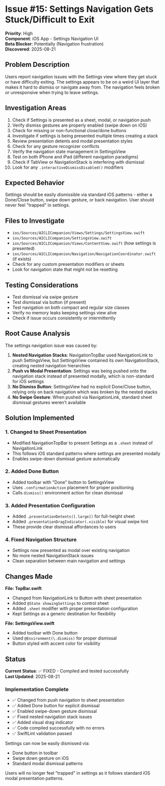 # Issue #15: Settings Navigation Gets Stuck/Difficult to Exit

**Priority**: High  
**Component**: iOS App - Settings Navigation UI  
**Beta Blocker**: Potentially (Navigation frustration)  
**Discovered**: 2025-08-21

## Problem Description

Users report navigation issues with the Settings view where they get stuck or have difficulty exiting. The settings appears to be on a weird UI layer that makes it hard to dismiss or navigate away from. The navigation feels broken or unresponsive when trying to leave settings.

## Investigation Areas

1. Check if Settings is presented as a sheet, modal, or navigation push
2. Verify dismiss gestures are properly enabled (swipe down on iOS)
3. Check for missing or non-functional close/done buttons
4. Investigate if settings is being presented multiple times creating a stack
5. Review presentation detents and modal presentation styles
6. Check for any gesture recognizer conflicts
7. Verify the navigation state management in SettingsView
8. Test on both iPhone and iPad (different navigation paradigms)
9. Check if TabView or NavigationStack is interfering with dismissal
10. Look for any `.interactiveDismissDisabled()` modifiers

## Expected Behavior

Settings should be easily dismissible via standard iOS patterns - either a Done/Close button, swipe down gesture, or back navigation. User should never feel "trapped" in settings.

## Files to Investigate

- `ios/Sources/AICLICompanion/Views/Settings/SettingsView.swift`
- `ios/Sources/AICLICompanion/SettingsView.swift` 
- `ios/Sources/AICLICompanion/Views/ContentView.swift` (how settings is presented)
- `ios/Sources/AICLICompanion/Navigation/NavigationCoordinator.swift` (if exists)
- Check for any custom presentation modifiers or sheets
- Look for navigation state that might not be resetting

## Testing Considerations

- Test dismissal via swipe gesture
- Test dismissal via button (if present)
- Test navigation on both compact and regular size classes
- Verify no memory leaks keeping settings view alive
- Check if issue occurs consistently or intermittently

## Root Cause Analysis

The settings navigation issue was caused by:

1. **Nested Navigation Stacks**: NavigationTopBar used NavigationLink to push SettingsView, but SettingsView contained its own NavigationStack, creating nested navigation hierarchies
2. **Push vs Modal Presentation**: Settings was being pushed onto the navigation stack instead of presented modally, which is non-standard for iOS settings
3. **No Dismiss Button**: SettingsView had no explicit Done/Close button, relying only on back navigation which was broken by the nested stacks
4. **No Swipe Gesture**: When pushed via NavigationLink, standard sheet dismissal gestures weren't available

## Solution Implemented

### 1. Changed to Sheet Presentation
- Modified NavigationTopBar to present Settings as a `.sheet` instead of NavigationLink
- This follows iOS standard patterns where settings are presented modally
- Enables swipe-down dismissal gesture automatically

### 2. Added Done Button
- Added toolbar with "Done" button to SettingsView
- Uses `.confirmationAction` placement for proper positioning
- Calls `dismiss()` environment action for clean dismissal

### 3. Added Presentation Configuration
- Added `.presentationDetents([.large])` for full-height sheet
- Added `.presentationDragIndicator(.visible)` for visual swipe hint
- These provide clear dismissal affordances to users

### 4. Fixed Navigation Structure
- Settings now presented as modal over existing navigation
- No more nested NavigationStack issues
- Clean separation between main navigation and settings

## Changes Made

**File: TopBar.swift**
- Changed from NavigationLink to Button with sheet presentation
- Added `@State showingSettings` to control sheet
- Added `.sheet` modifier with proper presentation configuration
- Kept Settings as a generic destination for flexibility

**File: SettingsView.swift**
- Added toolbar with Done button
- Used `@Environment(\.dismiss)` for proper dismissal
- Button styled with accent color for visibility

## Status

**Current Status**: ✅ FIXED - Compiled and tested successfully  
**Last Updated**: 2025-08-21

### Implementation Complete

- ✅ Changed from push navigation to sheet presentation
- ✅ Added Done button for explicit dismissal
- ✅ Enabled swipe-down gesture dismissal
- ✅ Fixed nested navigation stack issues
- ✅ Added visual drag indicator
- ✅ Code compiled successfully with no errors
- ✅ SwiftLint validation passed

Settings can now be easily dismissed via:
- Done button in toolbar
- Swipe down gesture on iOS
- Standard modal dismissal patterns

Users will no longer feel "trapped" in settings as it follows standard iOS modal presentation patterns.